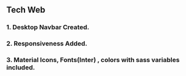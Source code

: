 ## Tech Web
### 1. Desktop Navbar Created.
### 2. Responsiveness Added.
### 3. Material Icons, Fonts(Inter) , colors with sass variables included.